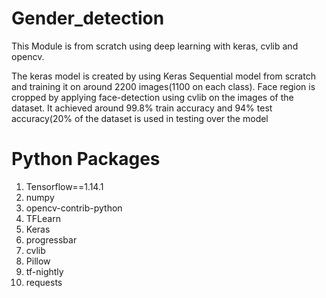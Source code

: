 # Gender_detection
 This Module is from scratch using deep learning with keras, cvlib and opencv.

The keras model is created by using Keras Sequential model from scratch and training it on around 2200 images(1100 on each class). Face region is cropped by applying face-detection using cvlib on the images of the dataset. It achieved around 99.8% train accuracy and 94% test accuracy(20% of the dataset is used in testing over the model

# Python Packages
1. Tensorflow==1.14.1
2. numpy
3. opencv-contrib-python
4. TFLearn
5. Keras
6. progressbar
7. cvlib
8. Pillow
9. tf-nightly
10. requests
